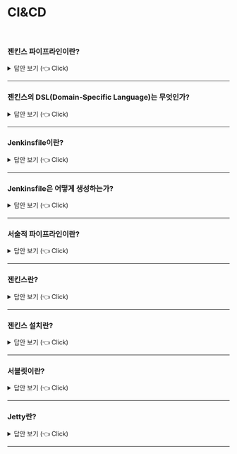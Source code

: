 # CI&CD
<br>


### 젠킨스 파이프라인이란?

<details>
   <summary> 답안 보기 (👈 Click)</summary>
<br />
[참고: Jenkins Official Website(https://www.jenkins.io/doc/book/pipeline/)] 
   
+ 젠킨스 파이프라인은 지속적 배포를 위한 파이프라인을 구축하는 플러그인들의 집합을 의미합니다. <br>
  CD 파이프라인은 사용자 혹은 고객에게 버전 컨트롤에 의한 소프트웨어를 자동으로 표현하는 프로세스입니다. <br>
  
  모든 소프트웨어에 대한 변화는 출시되기까지의 복잡한 프로세스를 겪습니다. <br> 
  이 프로세스는 소프트웨어를 신뢰할 수 있고 반복적인 방식으로 빌드하고, <br>
  빌드된 소프트웨어를 여러 단계의 테스팅과 배포로 발전시키는 것을 의미합니다. <br> 
  
[참고: https://www.jenkins.io/doc/book/pipeline/] 

+ 젠킨스 파이프라인이란 Jenkins에 지속적 배포 파이프라인을 구현하고 통합하는 것을 <br>
  지원하는 플러그인들의 집합을 의미합니다. <br>
   
  지속적 배포 파이프라인이란 자동화된 프로세스의 표현으로써, <br>
  그것은 소프트웨어를 버전 컨트롤부터 바로 당신의 사용자와 고객에게 전달합니다. <br> 
  당신의 소프트웨어에 대한 모든 변화(소스 컨트롤에 커밋된)는 릴리즈되기까지 <br> 
  복잡한 프로세스를 경험합니다. <br> 
  
  이 프로세스는 소프트웨어를 신뢰할만하고, 반복적인 방법으로 빌드하고, <br> 
  빌드된 소프트웨어를 여러 단계의 테스팅과 배포 스테이지를 진행시키는 것을 의미합니다. <br> 
   
  파이프라인은 간단한 것부터 복잡한 단계의 배포 파이프라인을 모델링하기 위한 다양한 셋의 툴을 <br> 
  코드로 수행할 수 있도록 제공하는데, 그것은 파이프라인 DSL 문법으로 가능합니다. <br> 
   
  젠킨스 파이프라인의 정의는 텍스트 파일(Jenkins 파일이라고 부르는)에 적혀져 있고, <br> 
  그것은 프로젝트의 소스 컨트롤 저장소에 커밋될 수 있습니다. <br> 
   
  이것이 "코드로써의 파이프라인"의 기초이며, CD 파이프라인을 애플리케이션의 파트로써 다루고, <br> 
  다른 코드와 마찬가지로 버전화되고 리뷰될 수 있습니다. <br> 
   
  Jenkins 파일을 생성하고, 소스 컨트롤에 커밋하는 것은 즉각적으로 다양한 혜택을 제공합니다. <br> 
  
  1) 자동적으로 모든 브랜치와 PR에 대한 파이프라인 빌드 프로세스를 제공합니다. <br> 
  2) 파이프라인에서 코드 리뷰와 이터레이션이 가능합니다. <br> 
  3) 파이프라인에 대한 감사용 기록이 가능합니다. <br> 
  4) 파이프라인에 대한 single source of truth를 제공하며, 그것은 프로젝트에 참여한 여러 멤버들에 <br>
     의해 보여지고 편집될 수 있습니다. <br> 
   
  파이프라인을 정의하기 위한 문법은 web UI든 Jenkinsfile 이든 같지만, <br> 
  일반적으로 JenkinsFile로 파이프라인을 정의하는 것이 최선의 프랙티스로 간주되고, <br> 
  그것을 source control에 check 해야 합니다. <br>  
</details>

-----------------------

### 젠킨스의 DSL(Domain-Specific Language)는 무엇인가?

<details>
   <summary> 답안 보기 (👈 Click)</summary>
<br />
[참고: 젠킨스 시작하기2] 
   
+ DSL은 그루비에 기반을 두었고, 젠킨스에 특화된 용어와 기능어를 포함한다. <br> 
  예를 들어, node 키워드는 이전에 '마스터' 혹은 '슬레이브'로 불렸던 노드를 선택해 <br>
  프로그램의 일부를 수행하기 위해 사용됩니다. <br> 
   
  젠킨스는 오랜 시간 동안 그루비 엔진을 포함해왔습니다. <br>
  이는 웹 인터페이스에서 불가능한 접근 및 기능과 깊은 수준의 스크립트 작업을 지원하기 위해 사용됩니다. <br>
  
  DSL은 젠킨스 2의 핵심 요소입니다. DSL은 사용자에게 공개된 기능을 활성화시키는 역할을 합니다. <br> 
  
  
</details>

-----------------------

### Jenkinsfile이란?

<details>
   <summary> 답안 보기 (👈 Click)</summary>
<br />
[참고: 젠킨스 시작하기2] 
   
+ 젠킨스 2에서는 파이프라인을 정의하는 부분이 젠킨스와 분리될 수 있습니다. <br>
  과거 버전에서는 잡을 정의하는 내용이 젠킨스의 홈 폴더 경로에 저장됐습니다. <br>
  이는 젠킨스가 이 내용을 보고, 이해하고 수정해야 한다는 의미입니다. <br>
   
  젠킨스2에서는 DSL 스크립트를 이용해 웹 인터페이스에서 파이프라인을 정의할 수도 있습니다. <br>
  하지만 DSL을 소스 코드와 함께 텍스트 파일로 저장하는 것도 가능합니다. <br>
  따라서 일반 소스 코드를 다루는 것과 같이 파일을 이용해 젠킨스 잡을 실행시킬 수 있고, <br>
  변경 추적과 분석도 가능해집니다. 

  젠킨스 2에서는 잡 혹은 파이프라인을 정의하는 파일의 명칭은 Jenkinsfile입니다. <br>
  여러 개의 Jenkinsfile을 가질 수 있으며, 프로젝트나 브랜치마다 다를 수 있습니다. <br>
  빌드에 관여하는 모든 코드를 Jenkinsfile에 저장하는 것도 가능하고, <br>
  일부를 공유 라이브러리를 통해 빼내는 것도 가능합니다. <br>
  또한, DSL 코드를 통해 외부 스크립트를 읽어들이는 것도 가능합니다. 
  
[참고: https://www.jenkins.io/doc/book/pipeline/jenkinsfile/] 
 
+ 이 섹션은 Getting Started with Pipeline(https://www.jenkins.io/doc/book/pipeline/getting-started/)의 정보에 기반해서 구성되었고, <br> 
  더 유용한 스텝들, 일반적인 패턴들, 그리고 몇몇 사소하지 않은 Jenkinsfile 예시를 설명합니다. <br> 
  
  Jenkinsfile을 만드는 것은 source control에 체크인 되는데, <br>
  다양한 즉각적인 혜택을 가져다줍니다. <br> 
  (1) 파이프라인에 대한 코드 리뷰와 iteration <br> 
  (2) 파이프라인에 대한 감사 추적 <br> 
  (3) 파이프라인에 대한 Single Source of truth, <br> 
      그것은 프로젝트의 여러 멤버들에 의해 보여지고 편집될 수 있음 <br> 
   
  파이프라인은 두 가지 문법을 지원합니다. <br> 
  선언적, 그리고 스크립트 파이프라인입니다. <br> 
  둘 다 지속적 배포 파이프라인을 구성하는 것을 지원합니다. <br> 
  둘 다 파이프라인을 Web UI 혹은 Jenkinsfile로 정의하는데 사용될 수 있지만, <br>
  일반적으로는 Jenkinsfile을 생성하고, 그것을 source control repository에 <br> 
  포함시키는 것이 최선으로 여겨집니다. <br> 
  
</details>

-----------------------

### Jenkinsfile은 어떻게 생성하는가?

<details>
   <summary> 답안 보기 (👈 Click)</summary>
<br />
  
[참고: https://www.jenkins.io/doc/book/pipeline/jenkinsfile/] 
 
+ SCM으로 파이프라인 정의하기(https://www.jenkins.io/doc/book/pipeline/jenkinsfile/)에서 논의되었듯이 <br> 
  Jenkinsfile은 Jenkins 파이프라인에 대한 정의를 포함한 텍스트 파일로서, source control에 포함됩니다. <br> 
  기본적인 세 단계의 지속적 배포 파이프라인을 구현한 아래 파이프라인을 봐봅시다. <br> 

  ```
   Jenkinsfile (Declarative Pipeline)
      pipeline {
          agent any

          stages {
              stage('Build') {
                  steps {
                      echo 'Building..'
                  }
              }
              stage('Test') {
                  steps {
                      echo 'Testing..'
                  }
              }
              stage('Deploy') {
                  steps {
                      echo 'Deploying....'
                  }
              }
          }
      }
  ```
  
  모든 파이프라인이 이 세 가지 스테이지를 갖고 있는 것은 아니지만, <br> 
  이것은 대부분의 프로젝트에서 그것들을 정의하는데 있어서 좋은 시작점입니다. <br> 
  이 섹션은 Jenkins의 테스트 설치 과정에서의 간단한 파이프라인의 생성과 실행을 보여줍니다. <br>
   
  이 때, source control 저장소가 이미 프로젝트를 위해 셋업되어 있고, <br> 
  파이프라인이 Jenkins로 정의되어 있다는 것을 가정합니다. <br>  
   
  이상적으로는 그루비 문법 하이라이팅을 지원하는 텍스트 에디터를 활용해서 <br> 
  프로젝트의 루트 디렉토리에 새로운 Jenkinsfile을 생성합니다. <br> 
   
  위의 선언적 파이프라인 예시는 지속적인 배포 파이프라인을 구현하기 위한 최소한의 필요한 구조만을 포함합니다. <br>
  필요한 agent directive는 Jenkins가 파이프라인을 위한 executor와 workspace를 배치하도록 지시합니다. <br> 
  Agent Directive 없이는 선언적 파잉프라인이 유효하지 않을 뿐만 아니라, 어떠한 작업도 할 수 없습니다. <br> 
  기본적으로 Agent Directive는 source 저장소가 체크 아웃되고, 이후 스테이지를 위한 준비가 되도록 합니다. <br>   
   
  Stages Directive와 Steps Directive가 또한 유효한 선언적 파이프라인을 위해 필요하며, <br>
  그 이유는 그것들이 Jenkins에게 무엇을 실행하고, 어떤 stage에서 그것이 실행되어야 하는지 알려주기 때문입니다. <br> 
   
</details>

-----------------------


### 서술적 파이프라인이란?

<details>
   <summary> 답안 보기 (👈 Click)</summary>
<br />
[참고: 젠킨스 시작하기2] 
   
+ 젠킨스에서 pipelines-as-code 이전의 예제 코드는 젠킨스에 특화된 DSL 스텝이 추가된 그루비 스크립트였습니다. <br>
  젠킨스 관련 구조는 아주 조금이고, 프로그램의 흐름은 그루비에 의해 관리됐습니다. <br>
  에러 보고와 확인 부분도 젠킨스와 관련 없이 그루비 프로그램 실행에 기반하고 있습니다. <br>
   
  이러한 모델을 앞으로 스크립트 방식의 파이프라인이라고 지칭합니다. <br>
  하지만 파이프라인용 DSL은 이 책에서 점차 변경되고 발전됩니다. 
</details>

-----------------------

### 젠킨스란?

<details>
   <summary> 답안 보기 (👈 Click)</summary>
<br />
[참고: 자바 프로젝트 필수 유틸리티] 
   
+ 젠킨스는 자바로 작성된 오픈 소스 소프트웨어로 지속적 통합(CI)과 지속적 배포(CD)를 제공합니다. <br> 
  웹 어플리케이션 형태로 제공되고 있어서, 어떠한 환경에서도 손쉽게 설치할 수 있으며, <br> 
  도커를 사용해 설치할 수도 있습니다. <br> 
  또한, 천 개 이상의 플러그인으로 다양한 시스템과 연동할 수 있습니다. <br> 
   
  젠킨스의 주요 기능은 아래와 같습니다. <br> 
  1) 형상관리 도구와의 연동 <br>
  2) 소스 코드 체크아웃 <br> 
  3) 웹 인터페이스 <br> 
  4) 테스트 보고서 생성 <br> 
  5) 빌드 및 테스트 자동화 <br> 
  6) 실행 결과 통보 <br>
  7) 코드 품질 감시 <br> 
  8) 다양한 인증 기반과 결합한 인증 및 권한 관리 <br> 
  9) 배포 관리 자동화 <br> 
  10) 분산 빌드(마스터 슬레이브) <br> 
  11) 그루비 스크립트를 이용한 자유로운 잡 스케줄링 <br> 
   
  젠킨스는 개발자가 소스를 추가, 수정한 뒤 형상관리 도구에 저장하면 자동으로 읽어 빌드 및 테스트를 실행합니다. <br> 
  통합 프로세스를 거쳐 검증하여 코드의 문제를 감지하고 빠른 피드백을 제공합니다. <br> 
   
   
   
</details>

-----------------------

### 젠킨스 설치란?

<details>
   <summary> 답안 보기 (👈 Click)</summary>
<br />
[참고: https://www.jenkins.io/doc/book/installing/] 
   
+ 젠킨스는 일반적으로 자기 자신의 프로세스에 따라서 독립적인 어플리케이션으로 동작합니다. <br> 
  젠킨스 WAR 파일은 Winstone, Jetty 서블릿 컨테이너 wrapper를 묶고, <br> 
  Jenkins가 지원하는 자바 버전에 따라서, 어떤 OS 혹은 플랫폼에서도 실행될 수 있습니다. <br> 
   
  이론적으로, 젠킨스는 전통적인 서블릿 컨테이너인 Apache Tomcat 혹은 WildFly와 같은 것으로 서블릿으로 실행될 수 있으나, <br>
  실제로 이것은 대체로 테스트되지 않았고, 많은 결함이 있습니다. <br> 
   
  특별히, WebSocket agents에 대한 지원은 오직 Jetty Servlet Container에서 실행됩니다. <br>  
   
</details>

-----------------------

### 서블릿이란?

<details>
   <summary> 답안 보기 (👈 Click)</summary>
<br />
[참고: https://www.jenkins.io/doc/book/installing/] 
   
+  
   
</details>

-----------------------

### Jetty란?

<details>
   <summary> 답안 보기 (👈 Click)</summary>
<br />
[참고: https://www.eclipse.org/jetty/] 
   
+ Jetty는 웹 서버와 서블릿 컨테이너를 제공하고, 추가적으로 HTTP/2, WebSocket, OSGi, JMX, JNDI, <br>
  JAAS 그리고 다른 많은 integration을 위한 서포트를 제공합니다. <br> 
  이러한 요소들은 오픈 소스이고, 상업적인 사용과 배포를 위해 자유롭게 사용될 수 있습니다. <br> 
   
  Jetty는 다양한 프로젝트와 제품에 사용되고, 개발과 프로덕션 둘 다에 사용됩니다. <br> 
  Jetty는 쉽게 기기, 툴, 프레임워크, 어플리케이션 서버, 그리고 현대 클라우드 서비스에 내장될 수 있다는 점으로 인해<br>
  오랫동안 개발자들에 의해 사랑받아 왔습니다. <br>
   
  특징 <br>
  - 
</details>

-----------------------

